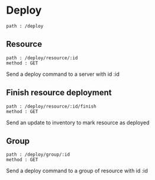 # Deploy

    path : /deploy

## Resource

    path : /deploy/resource/:id
    method : GET

Send a deploy command to a server with id :id

## Finish resource deployment

    path : /deploy/resource/:id/finish
    method : GET

Send an update to inventory to mark resource as deployed

## Group

    path : /deploy/group/:id
    method : GET

Send a deploy command to a group of resource with id :id
